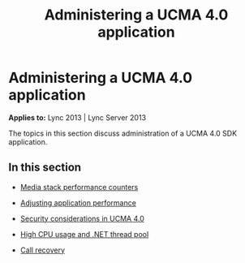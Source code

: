 ﻿---
title: Administering a UCMA 4.0 application
TOCTitle: Administering a UCMA 4.0 application
ms:assetid: 7f341709-38a6-424d-bae6-262c97c196e0
ms:mtpsurl: https://msdn.microsoft.com/library/Dn466103(v=office.15)
ms:contentKeyID: 57103334
ms.date: 07/25/2014
mtps_version: v=office.15
---

# Administering a UCMA 4.0 application


**Applies to:** Lync 2013 | Lync Server 2013

The topics in this section discuss administration of a UCMA 4.0 SDK application.

## In this section

  - [Media stack performance counters](media-stack-performance-counters.md)

  - [Adjusting application performance](adjusting-application-performance.md)

  - [Security considerations in UCMA 4.0](security-considerations-in-ucma-4-0.md)

  - [High CPU usage and .NET thread pool](high-cpu-usage-and-net-thread-pool.md)

  - [Call recovery](call-recovery.md)

